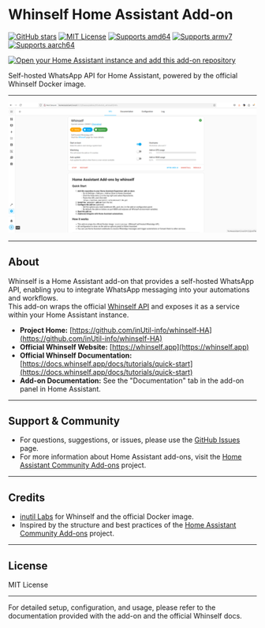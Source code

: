 # Whinself Home Assistant Add-on

[![GitHub stars](https://img.shields.io/github/stars/inUtil-info/whinself-HA?style=social)](https://github.com/inUtil-info/whinself-HA)
[![MIT License](https://img.shields.io/badge/license-MIT-blue.svg)](LICENSE)
[![Supports amd64](https://img.shields.io/badge/amd64-supported-brightgreen?logo=linux)](https://www.home-assistant.io/addons/)
[![Supports armv7](https://img.shields.io/badge/armv7-supported-brightgreen?logo=linux)](https://www.home-assistant.io/addons/)
[![Supports aarch64](https://img.shields.io/badge/aarch64-supported-brightgreen?logo=linux)](https://www.home-assistant.io/addons/)

[![Open your Home Assistant instance and add this add-on repository](https://my.home-assistant.io/badges/supervisor_add_addon_repository.svg)](https://my.home-assistant.io/redirect/supervisor_add_addon_repository/?repository_url=https%3A%2F%2Fgithub.com%2FinUtil-info%2Fwhinself-HA)

Self-hosted WhatsApp API for Home Assistant, powered by the official Whinself Docker image.

---

<p align="center">
  <img src="images/Screenshot.png" alt="Whinself Add-on in Home Assistant" width="900"/>
</p>

---

## About

Whinself is a Home Assistant add-on that provides a self-hosted WhatsApp API, enabling you to integrate WhatsApp messaging into your automations and workflows.  
This add-on wraps the official [Whinself API](https://whinself.app) and exposes it as a service within your Home Assistant instance.

- **Project Home:** [https://github.com/inUtil-info/whinself-HA](https://github.com/inUtil-info/whinself-HA)
- **Official Whinself Website:** [https://whinself.app](https://whinself.app)
- **Official Whinself Documentation:** [https://docs.whinself.app/docs/tutorials/quick-start](https://docs.whinself.app/docs/tutorials/quick-start)
- **Add-on Documentation:** See the "Documentation" tab in the add-on panel in Home Assistant.

---

## Support & Community

- For questions, suggestions, or issues, please use the [GitHub Issues](https://github.com/inUtil-info/whinself-HA/issues) page.
- For more information about Home Assistant add-ons, visit the [Home Assistant Community Add-ons](https://github.com/hassio-addons) project.

---

## Credits

- [inutil Labs](https://github.com/inUtil-info) for Whinself and the official Docker image.
- Inspired by the structure and best practices of the [Home Assistant Community Add-ons](https://github.com/hassio-addons) project.

---

## License

MIT License

---

For detailed setup, configuration, and usage, please refer to the documentation provided with the add-on and the official Whinself docs.
